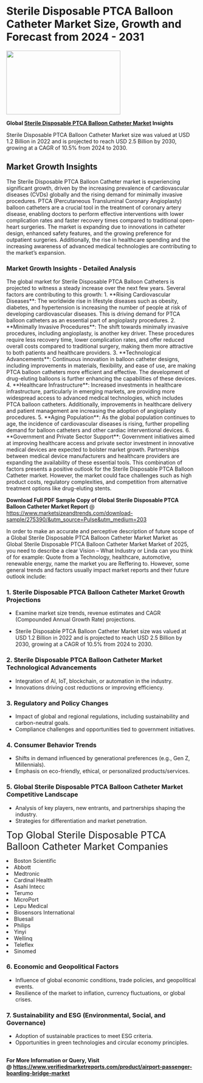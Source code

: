 <H1>Sterile Disposable PTCA Balloon Catheter Market Size, Growth and Forecast from 2024 - 2031</H1><img class="aligncenter size-medium wp-image-584254" src="https://thirdeyenews.in/wp-content/uploads/2024/09/Global-Market-Research-300x168.jpeg" alt="" width="300" height="168" /><p><strong>Global&nbsp;<a href="https://www.marketsizeandtrends.com/download-sample/275390/&amp;utm_source=Pulse&amp;utm_medium=203">Sterile Disposable PTCA Balloon Catheter Market</a> Insights</strong></p><p>Sterile Disposable PTCA Balloon Catheter Market size was valued at USD 1.2 Billion in 2022 and is projected to reach USD 2.5 Billion by 2030, growing at a CAGR of 10.5% from 2024 to 2030.</p><p><h2>Market Growth Insights</h2> The Sterile Disposable PTCA Balloon Catheter market is experiencing significant growth, driven by the increasing prevalence of cardiovascular diseases (CVDs) globally and the rising demand for minimally invasive procedures. PTCA (Percutaneous Transluminal Coronary Angioplasty) balloon catheters are a crucial tool in the treatment of coronary artery disease, enabling doctors to perform effective interventions with lower complication rates and faster recovery times compared to traditional open-heart surgeries. The market is expanding due to innovations in catheter design, enhanced safety features, and the growing preference for outpatient surgeries. Additionally, the rise in healthcare spending and the increasing awareness of advanced medical technologies are contributing to the market’s expansion. <h3>Market Growth Insights - Detailed Analysis</h3> The global market for Sterile Disposable PTCA Balloon Catheters is projected to witness a steady increase over the next few years. Several factors are contributing to this growth: 1. **Rising Cardiovascular Diseases**: The worldwide rise in lifestyle diseases such as obesity, diabetes, and hypertension is increasing the number of people at risk of developing cardiovascular diseases. This is driving demand for PTCA balloon catheters as an essential part of angioplasty procedures. 2. **Minimally Invasive Procedures**: The shift towards minimally invasive procedures, including angioplasty, is another key driver. These procedures require less recovery time, lower complication rates, and offer reduced overall costs compared to traditional surgery, making them more attractive to both patients and healthcare providers. 3. **Technological Advancements**: Continuous innovation in balloon catheter designs, including improvements in materials, flexibility, and ease of use, are making PTCA balloon catheters more efficient and effective. The development of drug-eluting balloons is further enhancing the capabilities of these devices. 4. **Healthcare Infrastructure**: Increased investments in healthcare infrastructure, particularly in emerging markets, are providing more widespread access to advanced medical technologies, which includes PTCA balloon catheters. Additionally, improvements in healthcare delivery and patient management are increasing the adoption of angioplasty procedures. 5. **Aging Population**: As the global population continues to age, the incidence of cardiovascular diseases is rising, further propelling demand for balloon catheters and other cardiac interventional devices. 6. **Government and Private Sector Support**: Government initiatives aimed at improving healthcare access and private sector investment in innovative medical devices are expected to bolster market growth. Partnerships between medical device manufacturers and healthcare providers are expanding the availability of these essential tools. This combination of factors presents a positive outlook for the Sterile Disposable PTCA Balloon Catheter market. However, the market could face challenges such as high product costs, regulatory complexities, and competition from alternative treatment options like drug-eluting stents. </p><p><span class=""><strong>Download Full PDF Sample Copy of Global Sterile Disposable PTCA Balloon Catheter Market Report</strong> @ <a href="https://www.marketsizeandtrends.com/download-sample/275390/&amp;utm_source=Pulse&amp;utm_medium=203" target="_blank">https://www.marketsizeandtrends.com/download-sample/275390/&amp;utm_source=Pulse&amp;utm_medium=203</a></span></p><p>In order to make an accurate and perceptive description of future scope of a Global&nbsp;Sterile Disposable PTCA Balloon Catheter Market Market as Global&nbsp;Sterile Disposable PTCA Balloon Catheter Market Market of 2025, you need to describe a clear Vision &ndash; What Industry or Linda can you think of for example: Quote from a Technology, healthcare, automotive, renewable energy, name the market you are Reffering to. However, some general trends and factors usually impact market reports and their future outlook include:</p><h3>1.&nbsp;<strong>Sterile Disposable PTCA Balloon Catheter Market Growth Projections</strong></h3><ul><li>Examine market size trends, revenue estimates and CAGR (Compounded Annual Growth Rate) projections.</li><li><p>Sterile Disposable PTCA Balloon Catheter Market size was valued at USD 1.2 Billion in 2022 and is projected to reach USD 2.5 Billion by 2030, growing at a CAGR of 10.5% from 2024 to 2030.</p></li></ul><h3>2.&nbsp;<strong>Sterile Disposable PTCA Balloon Catheter Market Technological Advancements</strong></h3><ul><li>Integration of AI, IoT, blockchain, or automation in the industry.</li><li>Innovations driving cost reductions or improving efficiency.</li></ul><h3>3.&nbsp;<strong>Regulatory and Policy Changes</strong></h3><ul><li>Impact of global and regional regulations, including sustainability and carbon-neutral goals.</li><li>Compliance challenges and opportunities tied to government initiatives.</li></ul><h3>4.&nbsp;<strong>Consumer Behavior Trends</strong></h3><ul><li>Shifts in demand influenced by generational preferences (e.g., Gen Z, Millennials).</li><li>Emphasis on eco-friendly, ethical, or personalized products/services.</li></ul><h3>5.&nbsp;<strong>Global Sterile Disposable PTCA Balloon Catheter Market Competitive Landscape</strong></h3><ul><li>Analysis of key players, new entrants, and partnerships shaping the industry.</li><li>Strategies for differentiation and market penetration.</li></ul><p data-pm-slice="1 1 []"><span style="color: inherit; font-family: inherit; font-size: 25px;">Top Global Sterile Disposable PTCA Balloon Catheter Market Companies</span></p><div class="" data-test-id=""><p><li>Boston Scientific</li><li> Abbott</li><li> Medtronic</li><li> Cardinal Health</li><li> Asahi Intecc</li><li> Terumo</li><li> MicroPort</li><li> Lepu Medical</li><li> Biosensors International</li><li> Bluesail</li><li> Philips</li><li> Yinyi</li><li> Wellinq</li><li> Teleflex</li><li> Sinomed</li></p></div><h3>6.&nbsp;<strong>Economic and Geopolitical Factors</strong></h3><ul><li>Influence of global economic conditions, trade policies, and geopolitical events.</li><li>Resilience of the market to inflation, currency fluctuations, or global crises.</li></ul><h3>7.&nbsp;<strong>Sustainability and ESG (Environmental, Social, and Governance)</strong></h3><ul><li>Adoption of sustainable practices to meet ESG criteria.</li><li>Opportunities in green technologies and circular economy principles.</li></ul><h2><strong style="font-size: 14px;">For More Information or Query, Visit @&nbsp;</strong><a style="background-color: #ffffff; font-size: 14px;" href="https://www.marketsizeandtrends.com/report/sterile-disposable-ptca-balloon-catheter-market/" target="_blank">https://www.verifiedmarketreports.com/product/airport-passenger-boarding-bridge-market</a></h2>
